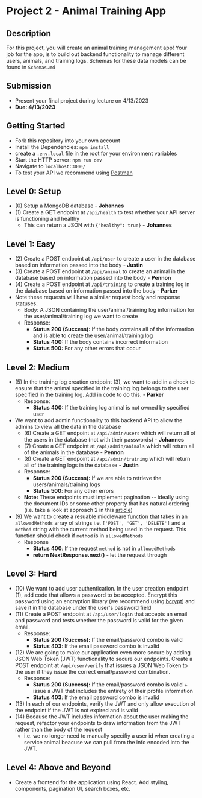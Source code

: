 # Project 2 - Animal Training App

## Description
For this project, you will create an animal training management app! Your job for the app, is to build out backend functionality to manage different users, animals, and training logs. Schemas for these data models can be found in `Schemas.md`

## Submission
- Present your final project during lecture on 4/13/2023
- **Due: 4/13/2023**

## Getting Started
- Fork this repository into your own account
- Install the Dependencies: `npm install`
- create a `.env.local` file in the root for your environment variables
- Start the HTTP server: `npm run dev`
- Navigate to `localhost:3000/`
- To test your API we recommend using [Postman](https://www.postman.com)

## Level 0: Setup
- (0) Setup a MongoDB database - **Johannes**
- (1) Create a GET endpoint at `/api/health` to test whether your API server is functioning and healthy
    - This can return a JSON with `{"healthy": true}` - **Johannes**

## Level 1: Easy
- (2) Create a POST endpoint at `/api/user` to create a user in the database based on information passed into the body - **Justin**
- (3) Create a POST endpoint at `/api/animal` to create an animal in the database based on information passed into the body - **Pennon**
- (4) Create a POST endpoint at `/api/training` to create a training log in the database based on information passed into the body - **Parker**
- Note these requests will have a similar request body and response statuses:
    - Body: A JSON containing the user/animal/training log information for the user/animal/training log we want to create
    - Response:
        - **Status 200 (Success):** If the body contains all of the information and is able to create the user/animal/training log
        - **Status 400:** If the body contains incorrect information
        - **Status 500:** For any other errors that occur

## Level 2: Medium
- (5) In the training log creation endpoint (3), we want to add in a check to ensure that the animal specified in the training log belongs to the user specified in the training log. Add in code to do this. - **Parker**
    - Response:
        - **Status 400:** If the training log animal is not owned by specified user
- We want to add admin functionality to this backend API to allow the admins to view all the data in the database
    - (6) Create a GET endpoint at `/api/admin/users` which will return all of the users in the database (not with their passwords) - **Johannes**
    - (7) Create a GET endpoint at `/api/admin/animals` which will return all of the animals in the database - **Pennon**
    - (8) Create a GET endpoint at `/api/admin/training` which will return all of the training logs in the database - **Justin**
    - Response:
        - **Status 200 (Success):** If we are able to retrieve the users/animals/training logs
        - **Status 500**: For any other errors
    - **Note:** These endpoints must implement pagination -- ideally using the document IDs or some other property that has natural ordering (i.e. take a look at approach 2 in this [article](https://www.codementor.io/@arpitbhayani/fast-and-efficient-pagination-in-mongodb-9095flbqr))
- (9) We want to create a resuable middleware function that takes in an `allowedMethods` array of strings i.e. `['POST', 'GET', 'DELETE']` and a `method` string with the current method being used in the request. This function should check if `method` is in `allowedMethods`
	- Response
		- **Status 400**: If the request `method` is not in `allowedMethods`
		- **return NextResponse.next()** - let the request through

## Level 3: Hard
- (10) We want to add user authentication. In the user creation endpoint (1), add code that allows a password to be accepted. Encrypt this password using an encryption library (we recommend using [bcrypt](https://www.npmjs.com/package/bcrypt)) and save it in the database under the user's password field
- (11) Create a POST endpoint at `/api/user/login` that accepts an email and password and tests whether the password is valid for the given email.
    - Response:
        - **Status 200 (Success):** If the email/password combo is valid
        - **Status 403**: If the email password combo is invalid
- (12) We are going to make our application even more secure by adding JSON Web Token (JWT) functionality to secure our endpoints. Create a POST endpoint at `/api/user/verify` that issues a JSON Web Token to the user if they issue the correct email/password combination.
    - Response:
        - **Status 200 (Success):** If the email/password combo is valid + issue a JWT that includes the entirety of their profile information
        - **Status 403**: If the email password combo is invalid
- (13) In each of our endpoints, verify the JWT and only allow execution of the endpoint if the JWT is not expired and is valid 
- (14) Because the JWT includes information about the user making the request, refactor your endpoints to draw information from the JWT rather than the body of the request
    - i.e. we no longer need to manually specifiy a user id when creating a service animal beacuse we can pull from the info encoded into the JWT.
    
## Level 4: Above and Beyond
- Create a frontend for the application using React. Add styling, components, pagination UI, search boxes, etc.
